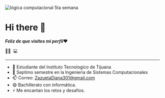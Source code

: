 ![lógica computacional 5ta semana](https://45.media.tumblr.com/6d764bc297caff8d46aaa77f72cd8289/tumblr_npdoktAnOS1qa763mo1_500.gif)


# Hi there 👋
***Feliz de que visites mi perfil***❤

👩🏻 ‍ 💻 

___

- 🌱 Estudiante del Instituto Tecnologico de Tijuana
- 🤔 Septimo semestre en la Ingenieria de Sistemas Computacionales
- 📫 Correo: ZazuetaDiana301@gmail.com
- 😄 Bachillerato con informática.
- ⚡ Me encantan los retos y desafios.



